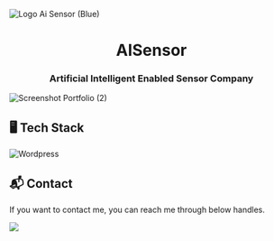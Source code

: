 ![Logo Ai Sensor (Blue)](https://github.com/faishalwahiduddin/AISensor.id/assets/15316893/be15b7c0-4d77-47b7-8cf1-b7444eea379f)



<h1 align="center">AISensor</h1> 
<h3 align="center">Artificial Intelligent Enabled Sensor Company</h3>



![Screenshot Portfolio (2)](https://github.com/faishalwahiduddin/AISensor.id/assets/15316893/1cddc29d-8f5d-475b-b8c2-7bc4844e0139)

## 🖥️ Tech Stack

![Wordpress](https://img.shields.io/badge/Wordpress-21759B?style=for-the-badge&logo=wordpress&logoColor=white)

## 📬 Contact


If you want to contact me, you can reach me through below handles.

<a href="https://www.linkedin.com/in/faishal-wahiduddin/"><img src="https://img.shields.io/badge/LinkedIn-0077B5?style=for-the-badge&logo=linkedin&logoColor=white" ></img></a>
